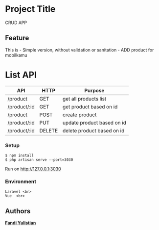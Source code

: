 # Project Title
CRUD APP

## Feature
This is - Simple version, without validation or sanitation -
ADD product for mobilkamu

# List API

| API  | HTTP | Purpose |
| ------------- | ------------ | ------------- |
| /product  | GET | get all products list  |
| /product/:id  | GET | get product based on id  |
| /product  | POST | create product  |
| /product/:id  | PUT | update product based on id  |
| /product/:id  | DELETE | delete product based on id  |


### Setup

```
$ npm install
$ php artisan serve --port=3030
```
Run on http://127.0.0.1:3030<br>

### Environment

```
Laravel <br>
Vue  <br>
```

## Authors

[**Fandi Yulistian**](https://github.com/fyulistian)